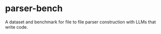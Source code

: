 # parser-bench

A dataset and benchmark for file to file parser construction with LLMs that write code. 
